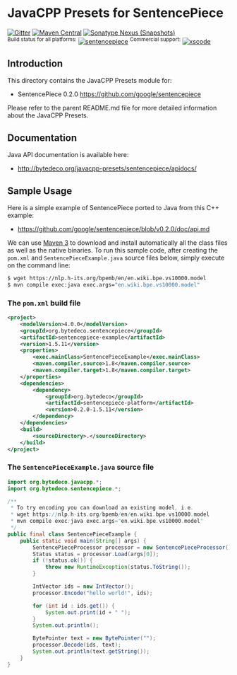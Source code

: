 JavaCPP Presets for SentencePiece
=================================

[![Gitter](https://badges.gitter.im/bytedeco/javacpp.svg)](https://gitter.im/bytedeco/javacpp) [![Maven Central](https://maven-badges.herokuapp.com/maven-central/org.bytedeco/sentencepiece/badge.svg)](https://maven-badges.herokuapp.com/maven-central/org.bytedeco/sentencepiece) [![Sonatype Nexus (Snapshots)](https://img.shields.io/nexus/s/https/oss.sonatype.org/org.bytedeco/sentencepiece.svg)](http://bytedeco.org/builds/)  
<sup>Build status for all platforms:</sup> [![sentencepiece](https://github.com/bytedeco/javacpp-presets/workflows/sentencepiece/badge.svg)](https://github.com/bytedeco/javacpp-presets/actions?query=workflow%3Asentencepiece)  <sup>Commercial support:</sup> [![xscode](https://img.shields.io/badge/Available%20on-xs%3Acode-blue?style=?style=plastic&logo=appveyor&logo=data:image/png;base64,iVBORw0KGgoAAAANSUhEUgAAAEAAAABACAMAAACdt4HsAAAAGXRFWHRTb2Z0d2FyZQBBZG9iZSBJbWFnZVJlYWR5ccllPAAAAAZQTFRF////////VXz1bAAAAAJ0Uk5T/wDltzBKAAAAlUlEQVR42uzXSwqAMAwE0Mn9L+3Ggtgkk35QwcnSJo9S+yGwM9DCooCbgn4YrJ4CIPUcQF7/XSBbx2TEz4sAZ2q1RAECBAiYBlCtvwN+KiYAlG7UDGj59MViT9hOwEqAhYCtAsUZvL6I6W8c2wcbd+LIWSCHSTeSAAECngN4xxIDSK9f4B9t377Wd7H5Nt7/Xz8eAgwAvesLRjYYPuUAAAAASUVORK5CYII=)](https://xscode.com/bytedeco/javacpp-presets)


Introduction
------------
This directory contains the JavaCPP Presets module for:

 * SentencePiece 0.2.0  https://github.com/google/sentencepiece

Please refer to the parent README.md file for more detailed information about the JavaCPP Presets.


Documentation
-------------
Java API documentation is available here:

 * http://bytedeco.org/javacpp-presets/sentencepiece/apidocs/


Sample Usage
------------
Here is a simple example of SentencePiece ported to Java from this C++ example:

 * https://github.com/google/sentencepiece/blob/v0.2.0/doc/api.md

We can use [Maven 3](http://maven.apache.org/) to download and install automatically all the class files as well as the native binaries. To run this sample code, after creating the `pom.xml` and `SentencePieceExample.java` source files below, simply execute on the command line:
```bash
$ wget https://nlp.h-its.org/bpemb/en/en.wiki.bpe.vs10000.model
$ mvn compile exec:java exec.args="en.wiki.bpe.vs10000.model"
```

### The `pom.xml` build file
```xml
<project>
    <modelVersion>4.0.0</modelVersion>
    <groupId>org.bytedeco.sentencepiece</groupId>
    <artifactId>sentencepiece-example</artifactId>
    <version>1.5.11</version>
    <properties>
        <exec.mainClass>SentencePieceExample</exec.mainClass>
        <maven.compiler.source>1.8</maven.compiler.source>
        <maven.compiler.target>1.8</maven.compiler.target>
    </properties>
    <dependencies>
        <dependency>
            <groupId>org.bytedeco</groupId>
            <artifactId>sentencepiece-platform</artifactId>
            <version>0.2.0-1.5.11</version>
        </dependency>
    </dependencies>
    <build>
        <sourceDirectory>.</sourceDirectory>
    </build>
</project>
```

### The `SentencePieceExample.java` source file
```java
import org.bytedeco.javacpp.*;
import org.bytedeco.sentencepiece.*;

/**
 * To try encoding you can download an existing model, i.e.
 * wget https://nlp.h-its.org/bpemb/en/en.wiki.bpe.vs10000.model
 * mvn compile exec:java exec.args="en.wiki.bpe.vs10000.model"
 */
public final class SentencePieceExample {
    public static void main(String[] args) {
        SentencePieceProcessor processor = new SentencePieceProcessor();
        Status status = processor.Load(args[0]);
        if (!status.ok()) {
            throw new RuntimeException(status.ToString());
        }

        IntVector ids = new IntVector();
        processor.Encode("hello world!", ids);

        for (int id : ids.get()) {
            System.out.print(id + " ");
        }
        System.out.println();

        BytePointer text = new BytePointer("");
        processor.Decode(ids, text);
        System.out.println(text.getString());
    }
}
```
